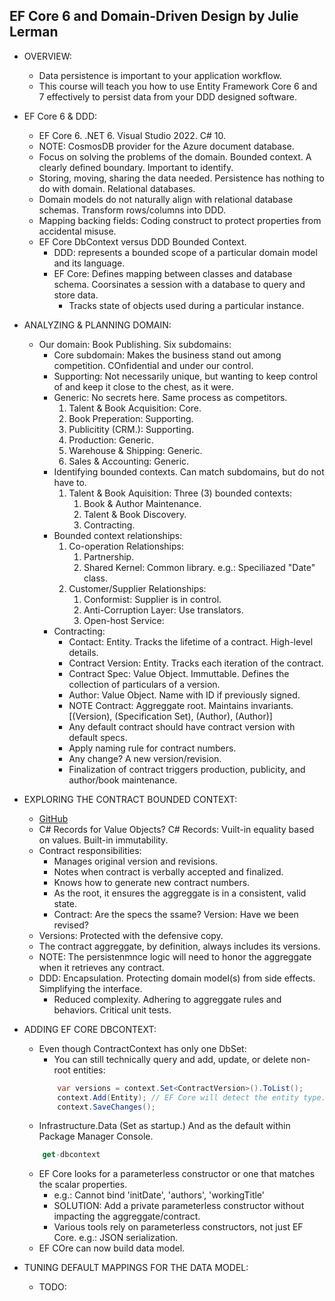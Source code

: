 
## EF Core 6 and Domain-Driven Design by Julie Lerman

- OVERVIEW:
    - Data persistence is important to your application workflow. 
    - This course will teach you how to use Entity Framework Core 6 and 7 effectively to persist data from your DDD designed software.

- EF Core 6 & DDD:
    - EF Core 6. .NET 6. Visual Studio 2022. C# 10.
    - NOTE: CosmosDB provider for the Azure document database.
    - Focus on solving the problems of the domain. Bounded context. A clearly defined boundary. Important to identify.
    - Storing, moving, sharing the data needed. Persistence has nothing to do with domain. Relational databases.
    - Domain models do not naturally align with relational database schemas. Transform rows/columns into DDD.
    - Mapping backing fields: Coding construct to protect properties from accidental misuse.
    - EF Core DbContext versus DDD Bounded Context.
        - DDD: represents a bounded scope of a particular domain model and its language.
        - EF Core: Defines mapping between classes and database schema. Coorsinates a session with a database to query and store data.
            - Tracks state of objects used during a particular instance.

- ANALYZING & PLANNING DOMAIN:
    - Our domain: Book Publishing. Six subdomains:
        - Core subdomain: Makes the business stand out among competition. COnfidential and under our control.
        - Supporting: Not necessarily unique, but wanting to keep control of and keep it close to the chest, as it were.
        - Generic: No secrets here. Same process as competitors.
            1. Talent & Book Acquisition: Core.
            2. Book Preperation: Supporting.
            3. Publicitity (CRM.): Supporting.
            4. Production: Generic.
            5. Warehouse & Shipping: Generic.
            6. Sales & Accounting: Generic.
        - Identifying bounded contexts. Can match subdomains, but do not have to.
            1. Talent & Book Aquisition: Three (3) bounded contexts:
                1. Book & Author Maintenance.
                2. Talent & Book Discovery.
                3. Contracting.
        - Bounded context relationships:
            1. Co-operation Relationships:
                1. Partnership.
                2. Shared Kernel: Common library. e.g.: Speciliazed "Date" class.
            2. Customer/Supplier Relationships:
                1. Conformist: Supplier is in control.
                2. Anti-Corruption Layer: Use translators.
                3. Open-host Service:
        - Contracting: 
            - Contact: Entity. Tracks the lifetime of a contract. High-level details.
            - Contract Version: Entity. Tracks each iteration of the contract.
            - Contract Spec: Value Object. Immuttable. Defines the collection of particulars of a version.
            - Author: Value Object. Name with ID if previously signed.
            - NOTE Contract: Aggreggate root. Maintains invariants. [(Version), (Specification Set), (Author), (Author)]
            - Any default contract should have contract version with default specs.
            - Apply naming rule for contract numbers.
            - Any change? A new version/revision.
            - Finalization of contract triggers production, publicity, and author/book maintenance.

- EXPLORING THE CONTRACT BOUNDED CONTEXT:
    - [GitHub](https://github.com/julielerman/EFCore6andDDDPluralsight)
    - C# Records for Value Objects? C# Records: Vuilt-in equality based on values. Built-in immutability.
    - Contract responsibilities:
        - Manages original version and revisions.
        - Notes when contract is verbally accepted and finalized.
        - Knows how to generate new contract numbers.
        - As the root, it ensures the aggreggate is in a consistent, valid state.
        - Contract: Are the specs the ssame? Version: Have we been revised?
    - Versions: Protected with the defensive copy.
    - The contract aggreggate, by definition, always includes its versions.
    - NOTE: The persistenmnce logic will need to honor the aggreggate when it retrieves any contract.
    - DDD: Encapsulation. Protecting domain model(s) from side effects. Simplifying the interface.
        - Reduced complexity. Adhering to aggreggate rules and behaviors. Critical unit tests.

- ADDING EF CORE DBCONTEXT:
    - Even though ContractContext has only one DbSet:
        - You can still technically query and add, update, or delete non-root entities:
        ```csharp
            var versions = context.Set<ContractVersion>().ToList();
            context.Add(Entity); // EF Core will detect the entity type.
            context.SaveChanges();
        ```
    - Infrastructure.Data (Set as startup.) And as the default within Package Manager Console.
    ```javascript
        get-dbcontext
    ```
    - EF Core looks for a parameterless constructor or one that matches the scalar properties.
        - e.g.: Cannot bind 'initDate', 'authors', 'workingTitle'
        - SOLUTION: Add a private parameterless constructor without impacting the aggreggate/contract.
        - Various tools rely on parameterless constructors, not just EF Core. e.g.: JSON serialization.
    - EF COre can now build data model.

- TUNING DEFAULT MAPPINGS FOR THE DATA MODEL:
    - TODO: